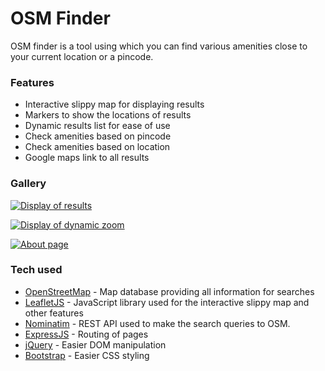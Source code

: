 # OSM Finder

OSM finder is a tool using which you can find various amenities close to your current location or a pincode.

### Features
- Interactive slippy map for displaying results
- Markers to show the locations of results
- Dynamic results list for ease of use
- Check amenities based on pincode
- Check amenities based on location
- Google maps link to all results

### Gallery

[![Display of results](https://i.postimg.cc/NMTfv1Yd/image.png)](https://postimg.cc/FdrQjkYS)

[![Display of dynamic zoom](https://i.postimg.cc/XvBn9wZn/image.png)](https://postimg.cc/B8sW0Pcz)

[![About page](https://i.postimg.cc/xCKY4ny7/image.png)](https://postimg.cc/phXg9NSY)

### Tech used
- [OpenStreetMap] - Map database providing all information for searches
- [LeafletJS] - JavaScript library used for the interactive slippy map and other features
- [Nominatim] - REST API used to make the search queries to OSM.
- [ExpressJS] - Routing of pages
- [jQuery] - Easier DOM manipulation
- [Bootstrap] - Easier CSS styling

[OpenStreetMap]: <https://www.openstreetmap.org/>
[LeafletJS]: <https://leafletjs.com/>
[Nominatim]: <https://nominatim.org/>
[ExpressJS]: <https://expressjs.com/>
[jQuery]: <https://jquery.com/>
[Bootstrap]: <https://getbootstrap.com/>